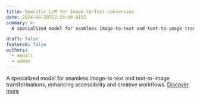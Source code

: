 ```yaml
---
title: Specific LLM for Image-to-Text conversion
date: 2024-08-20T12:23:18.915Z
summary: >-
  A specialized model for seamless image-to-text and text-to-image transformations, enhancing accessibility and creative workflows.

draft: false
featured: false
authors:
  - medali
  - admin
---
```

A specialized model for seamless image-to-text and text-to-image transformations, enhancing accessibility and creative workflows.
[Discover more](https://gen-ai.deslabcloud.com/)